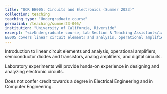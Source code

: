 ```yaml
---
title: "UCR EE005: Circuits and Electronics (Summer 2023)"
collection: teaching
teaching_type: "Undergraduate course"
permalink: /teaching/summer23-005/
institution: "University of California, Riverside"
excerpt: "<i>Undergraduate course, Lab Section & Teaching Assistant</i><br/>
EE005 covers linear circuit elements and analysis, operational amplifiers, semiconductor diodes and transistors, analog amplifiers, and digital circuits."
---
```

Introduction to linear circuit elements and analysis, operational amplifiers, semiconductor diodes and transistors, analog amplifiers, and digital circuits. 

Laboratory experiments will provide hands-on experience in designing and analyzing electronic circuits. 

Does not confer credit towards a degree in Electrical Engineering and in Computer Engineering. 

